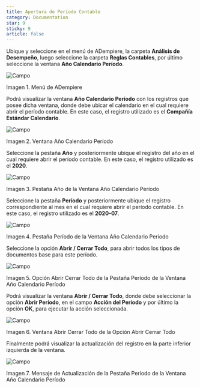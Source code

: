 ```yaml
---
title: Apertura de Período Contable
category: Documentation
star: 9
sticky: 9
article: false
---
```


Ubique y seleccione en el menú de ADempiere, la carpeta **Análisis de Desempeño**, luego seleccione la carpeta **Reglas Contables**, por último seleccione la ventana **Año Calendario Período**.

![Campo](/assets/img/docs/accounting-management/acm-accounting-image486.png)

Imagen 1. Menú de ADempiere

Podrá visualizar la ventana **Año Calendario Período** con los registros que posee dicha ventana, donde debe ubicar el calendario en el cual requiere abrir el período contable. En este caso, el registro utilizado es el **Compañía Estándar Calendario**.

![Campo](/assets/img/docs/accounting-management/acm-accounting-image487.png)

Imagen 2. Ventana Año Calendario Período

Seleccione la pestaña **Año** y posteriormente ubique el registro del año en el cual requiere abrir el período contable. En este caso, el registro utilizado es el **2020**.

![Campo](/assets/img/docs/accounting-management/acm-accounting-image488.png)

Imagen 3. Pestaña Año de la Ventana Año Calendario Período

Seleccione la pestaña **Período** y posteriormente ubique el registro correspondiente al mes en el cual requiere abrir el período contable. En este caso, el registro utilizado es el **2020-07**.

![Campo](/assets/img/docs/accounting-management/acm-accounting-image489.png)

Imagen 4. Pestaña Período de la Ventana Año Calendario Período

Seleccione la opción **Abrir / Cerrar Todo**, para abrir todos los tipos de documentos base para este período.

![Campo](/assets/img/docs/accounting-management/acm-accounting-image490.png)

Imagen 5. Opción Abrir Cerrar Todo de la Pestaña Período de la Ventana Año Calendario Período

Podrá visualizar la ventana **Abrir / Cerrar Todo**, donde debe seleccionar la opción **Abrir Período**, en el campo **Acción del Período** y por último la opción **OK**, para ejecutar la acción seleccionada.

![Campo](/assets/img/docs/accounting-management/acm-accounting-image491.png)

Imagen 6. Ventana Abrir Cerrar Todo de la Opción Abrir Cerrar Todo

Finalmente podrá visualizar la actualización del registro en la parte inferior izquierda de la ventana.

![Campo](/assets/img/docs/accounting-management/acm-accounting-image492.png)

Imagen 7. Mensaje de Actualización de la Pestaña Período de la Ventana Año Calendario Período